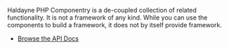 Haldayne PHP Componentry is a de-coupled collection of related functionality. It is not a framework of any kind. While you can use the components to build a framework, it does not by itself provide framework.

* [Browse the API Docs](http://haldayne.github.io/documentation/api)
